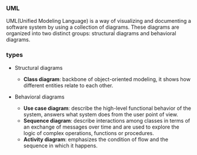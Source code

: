 ### UML
UML(Unified Modeling Language) is a way of visualizing and documenting a software system by using a collection of diagrams.
These diagrams are organized into two distinct groups: structural diagrams and behavioral diagrams.

### types
- Structural diagrams
  - **Class diagram**: backbone of object-oriented modeling, it shows how different entities relate to each other.

- Behavioral diagrams
  - **Use case diagram**: describe the high-level functional behavior of the system, answers what system does from the user point of view.
  - **Sequence diagram**: describe interactions among classes in terms of an exchange of messages over time and are used to explore the logic of complex operations, functions or procedures. 
  - **Activity diagram**: emphasizes the condition of flow and the sequence in which it happens.



